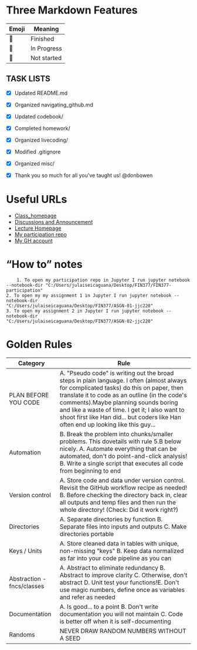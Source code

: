 # Three Markdown Features 
Emoji | Meaning
------------ | -------------
💁‍ | Finished 
🙆‍ | In Progress
🙅‍ | Not started

## TASK LISTS
- [x] Updated README.md
- [x] Organized navigating_github.md
- [x] Updated codebook/
- [x] Completed homework/
- [x] Organized livecoding/
- [x] Modified .gitignore
- [x] Organized misc/
- [x] Thank you so much for all you've taught us! @donbowen


# Useful URLs
- [Class_homepage](https://ledatascifi.github.io)
- [Discussions and Announcement](https://github.com/LeDataSciFi/Discussion)
- [Lecture Homepage](https://ledatascifi.github.io/lectures-spr2020/intro.html)
- [My participation repo](https://github.com/jjc220/FIN377-participation)
- [My GH account](https://gitthub.com/jjc220)


# “How to” notes
        1. To open my participation repo in Jupyter I run jupyter notebook --notebook-dir "C:/Users/julaiseicaguana/Desktop/FIN377/FIN377-participation"
    2. To open my my assignment 1 in Jupyter I run jupyter notebook --notebook-dir
    "C:/Users/julaiseicaguana/Desktop/FIN377/ASGN-01-jjc220"
    3. To open my assignment 2 in Jupyter I run jupyter notebook --notebook-dir 
    "C:/Users/julaiseicaguana/Desktop/FIN377/ASGN-02-jjc220"


# Golden Rules

Category | Rule
----- | -------
PLAN BEFORE YOU CODE | A. "Pseudo code" is writing out the broad steps in plain language. I often (almost always for complicated tasks) do this on paper, then translate it to code as an outline (in the code's comments).Maybe planning sounds boring and like a waste of time. I get it; I also want to shoot first like Han did... but coders like Han often end up looking like this guy...
Automation | B. Break the problem into chunks/smaller problems. This dovetails with rule 5.B below nicely. A. Automate everything that can be automated, don't do point-and-click analysis! B. Write a single script that executes all code from beginning to end
Version control | A. Store code and data under version control. Revisit the GitHub workflow recipe as needed! B. Before checking the directory back in, clear all outputs and temp files and then run the whole directory! (Check: Did it work right?)
Directories | A. Separate directories by function B. Separate files into inputs and outputs C. Make directories portable 
Keys / Units | A. Store cleaned data in tables with unique, non-missing "keys" B. Keep data normalized as far into your code pipeline as you can
Abstraction - fncs/classes | A. Abstract to eliminate redundancy B. Abstract to improve clarity C. Otherwise, don't abstract D. Unit test your functions!E. Don't use magic numbers, define once as variables and refer as needed
Documentation | A. Is good... to a point B. Don't write documentation you will not maintain C. Code is better off when it is self-documenting
Randoms | NEVER DRAW RANDOM NUMBERS WITHOUT A SEED
